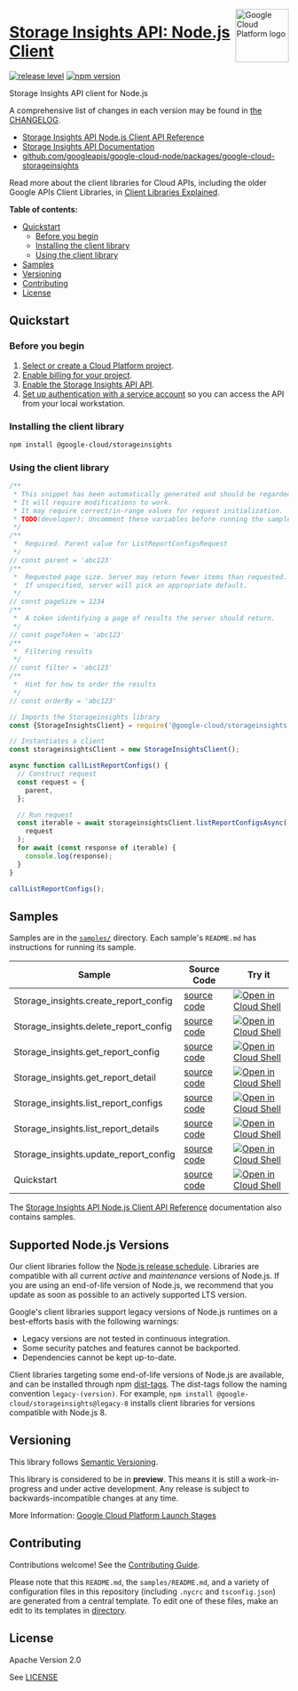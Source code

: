[//]: # "This README.md file is auto-generated, all changes to this file will be lost."
[//]: # "To regenerate it, use `python -m synthtool`."
<img src="https://avatars2.githubusercontent.com/u/2810941?v=3&s=96" alt="Google Cloud Platform logo" title="Google Cloud Platform" align="right" height="96" width="96"/>

# [Storage Insights API: Node.js Client](https://github.com/googleapis/google-cloud-node/tree/main/packages/google-cloud-storageinsights)

[![release level](https://img.shields.io/badge/release%20level-preview-yellow.svg?style=flat)](https://cloud.google.com/terms/launch-stages)
[![npm version](https://img.shields.io/npm/v/@google-cloud/storageinsights.svg)](https://www.npmjs.org/package/@google-cloud/storageinsights)




Storage Insights API client for Node.js


A comprehensive list of changes in each version may be found in
[the CHANGELOG](https://github.com/googleapis/google-cloud-node/tree/main/packages/google-cloud-storageinsights/CHANGELOG.md).

* [Storage Insights API Node.js Client API Reference][client-docs]
* [Storage Insights API Documentation][product-docs]
* [github.com/googleapis/google-cloud-node/packages/google-cloud-storageinsights](https://github.com/googleapis/google-cloud-node/tree/main/packages/google-cloud-storageinsights)

Read more about the client libraries for Cloud APIs, including the older
Google APIs Client Libraries, in [Client Libraries Explained][explained].

[explained]: https://cloud.google.com/apis/docs/client-libraries-explained

**Table of contents:**


* [Quickstart](#quickstart)
  * [Before you begin](#before-you-begin)
  * [Installing the client library](#installing-the-client-library)
  * [Using the client library](#using-the-client-library)
* [Samples](#samples)
* [Versioning](#versioning)
* [Contributing](#contributing)
* [License](#license)

## Quickstart

### Before you begin

1.  [Select or create a Cloud Platform project][projects].
1.  [Enable billing for your project][billing].
1.  [Enable the Storage Insights API API][enable_api].
1.  [Set up authentication with a service account][auth] so you can access the
    API from your local workstation.

### Installing the client library

```bash
npm install @google-cloud/storageinsights
```


### Using the client library

```javascript
/**
 * This snippet has been automatically generated and should be regarded as a code template only.
 * It will require modifications to work.
 * It may require correct/in-range values for request initialization.
 * TODO(developer): Uncomment these variables before running the sample.
 */
/**
 *  Required. Parent value for ListReportConfigsRequest
 */
// const parent = 'abc123'
/**
 *  Requested page size. Server may return fewer items than requested.
 *  If unspecified, server will pick an appropriate default.
 */
// const pageSize = 1234
/**
 *  A token identifying a page of results the server should return.
 */
// const pageToken = 'abc123'
/**
 *  Filtering results
 */
// const filter = 'abc123'
/**
 *  Hint for how to order the results
 */
// const orderBy = 'abc123'

// Imports the Storageinsights library
const {StorageInsightsClient} = require('@google-cloud/storageinsights').v1;

// Instantiates a client
const storageinsightsClient = new StorageInsightsClient();

async function callListReportConfigs() {
  // Construct request
  const request = {
    parent,
  };

  // Run request
  const iterable = await storageinsightsClient.listReportConfigsAsync(
    request
  );
  for await (const response of iterable) {
    console.log(response);
  }
}

callListReportConfigs();

```



## Samples

Samples are in the [`samples/`](https://github.com/googleapis/google-cloud-node/tree/main/packages/google-cloud-storageinsights/samples) directory. Each sample's `README.md` has instructions for running its sample.

| Sample                      | Source Code                       | Try it |
| --------------------------- | --------------------------------- | ------ |
| Storage_insights.create_report_config | [source code](https://github.com/googleapis/google-cloud-node/blob/main/packages/google-cloud-storageinsights/samples/generated/v1/storage_insights.create_report_config.js) | [![Open in Cloud Shell][shell_img]](https://console.cloud.google.com/cloudshell/open?git_repo=https://github.com/googleapis/google-cloud-node&page=editor&open_in_editor=packages/google-cloud-storageinsights/samples/generated/v1/storage_insights.create_report_config.js,packages/google-cloud-storageinsights/samples/README.md) |
| Storage_insights.delete_report_config | [source code](https://github.com/googleapis/google-cloud-node/blob/main/packages/google-cloud-storageinsights/samples/generated/v1/storage_insights.delete_report_config.js) | [![Open in Cloud Shell][shell_img]](https://console.cloud.google.com/cloudshell/open?git_repo=https://github.com/googleapis/google-cloud-node&page=editor&open_in_editor=packages/google-cloud-storageinsights/samples/generated/v1/storage_insights.delete_report_config.js,packages/google-cloud-storageinsights/samples/README.md) |
| Storage_insights.get_report_config | [source code](https://github.com/googleapis/google-cloud-node/blob/main/packages/google-cloud-storageinsights/samples/generated/v1/storage_insights.get_report_config.js) | [![Open in Cloud Shell][shell_img]](https://console.cloud.google.com/cloudshell/open?git_repo=https://github.com/googleapis/google-cloud-node&page=editor&open_in_editor=packages/google-cloud-storageinsights/samples/generated/v1/storage_insights.get_report_config.js,packages/google-cloud-storageinsights/samples/README.md) |
| Storage_insights.get_report_detail | [source code](https://github.com/googleapis/google-cloud-node/blob/main/packages/google-cloud-storageinsights/samples/generated/v1/storage_insights.get_report_detail.js) | [![Open in Cloud Shell][shell_img]](https://console.cloud.google.com/cloudshell/open?git_repo=https://github.com/googleapis/google-cloud-node&page=editor&open_in_editor=packages/google-cloud-storageinsights/samples/generated/v1/storage_insights.get_report_detail.js,packages/google-cloud-storageinsights/samples/README.md) |
| Storage_insights.list_report_configs | [source code](https://github.com/googleapis/google-cloud-node/blob/main/packages/google-cloud-storageinsights/samples/generated/v1/storage_insights.list_report_configs.js) | [![Open in Cloud Shell][shell_img]](https://console.cloud.google.com/cloudshell/open?git_repo=https://github.com/googleapis/google-cloud-node&page=editor&open_in_editor=packages/google-cloud-storageinsights/samples/generated/v1/storage_insights.list_report_configs.js,packages/google-cloud-storageinsights/samples/README.md) |
| Storage_insights.list_report_details | [source code](https://github.com/googleapis/google-cloud-node/blob/main/packages/google-cloud-storageinsights/samples/generated/v1/storage_insights.list_report_details.js) | [![Open in Cloud Shell][shell_img]](https://console.cloud.google.com/cloudshell/open?git_repo=https://github.com/googleapis/google-cloud-node&page=editor&open_in_editor=packages/google-cloud-storageinsights/samples/generated/v1/storage_insights.list_report_details.js,packages/google-cloud-storageinsights/samples/README.md) |
| Storage_insights.update_report_config | [source code](https://github.com/googleapis/google-cloud-node/blob/main/packages/google-cloud-storageinsights/samples/generated/v1/storage_insights.update_report_config.js) | [![Open in Cloud Shell][shell_img]](https://console.cloud.google.com/cloudshell/open?git_repo=https://github.com/googleapis/google-cloud-node&page=editor&open_in_editor=packages/google-cloud-storageinsights/samples/generated/v1/storage_insights.update_report_config.js,packages/google-cloud-storageinsights/samples/README.md) |
| Quickstart | [source code](https://github.com/googleapis/google-cloud-node/blob/main/packages/google-cloud-storageinsights/samples/quickstart.js) | [![Open in Cloud Shell][shell_img]](https://console.cloud.google.com/cloudshell/open?git_repo=https://github.com/googleapis/google-cloud-node&page=editor&open_in_editor=packages/google-cloud-storageinsights/samples/quickstart.js,packages/google-cloud-storageinsights/samples/README.md) |



The [Storage Insights API Node.js Client API Reference][client-docs] documentation
also contains samples.

## Supported Node.js Versions

Our client libraries follow the [Node.js release schedule](https://nodejs.org/en/about/releases/).
Libraries are compatible with all current _active_ and _maintenance_ versions of
Node.js.
If you are using an end-of-life version of Node.js, we recommend that you update
as soon as possible to an actively supported LTS version.

Google's client libraries support legacy versions of Node.js runtimes on a
best-efforts basis with the following warnings:

* Legacy versions are not tested in continuous integration.
* Some security patches and features cannot be backported.
* Dependencies cannot be kept up-to-date.

Client libraries targeting some end-of-life versions of Node.js are available, and
can be installed through npm [dist-tags](https://docs.npmjs.com/cli/dist-tag).
The dist-tags follow the naming convention `legacy-(version)`.
For example, `npm install @google-cloud/storageinsights@legacy-8` installs client libraries
for versions compatible with Node.js 8.

## Versioning

This library follows [Semantic Versioning](http://semver.org/).







This library is considered to be in **preview**. This means it is still a
work-in-progress and under active development. Any release is subject to
backwards-incompatible changes at any time.


More Information: [Google Cloud Platform Launch Stages][launch_stages]

[launch_stages]: https://cloud.google.com/terms/launch-stages

## Contributing

Contributions welcome! See the [Contributing Guide](https://github.com/googleapis/google-cloud-node/blob/main/CONTRIBUTING.md).

Please note that this `README.md`, the `samples/README.md`,
and a variety of configuration files in this repository (including `.nycrc` and `tsconfig.json`)
are generated from a central template. To edit one of these files, make an edit
to its templates in
[directory](https://github.com/googleapis/synthtool).

## License

Apache Version 2.0

See [LICENSE](https://github.com/googleapis/google-cloud-node/blob/main/LICENSE)

[client-docs]: https://cloud.google.com/nodejs/docs/reference/storageinsights/latest
[product-docs]: https://cloud.google.com/storage/docs/insights/storage-insights
[shell_img]: https://gstatic.com/cloudssh/images/open-btn.png
[projects]: https://console.cloud.google.com/project
[billing]: https://support.google.com/cloud/answer/6293499#enable-billing
[enable_api]: https://console.cloud.google.com/flows/enableapi?apiid=storageinsights.googleapis.com
[auth]: https://cloud.google.com/docs/authentication/getting-started
